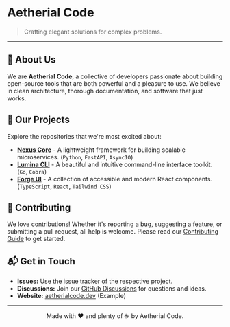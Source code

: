 # Aetherial Code

> Crafting elegant solutions for complex problems.

---

## 🧭 About Us

We are **Aetherial Code**, a collective of developers passionate about building open-source tools that are both powerful and a pleasure to use. We believe in clean architecture, thorough documentation, and software that just works.

## 🚀 Our Projects

Explore the repositories that we're most excited about:

*   **[Nexus Core](https://github.com/aetherial-code/nexus-core)** - A lightweight framework for building scalable microservices. (`Python`, `FastAPI`, `AsyncIO`)
*   **[Lumina CLI](https://github.com/aetherial-code/lumina-cli)** - A beautiful and intuitive command-line interface toolkit. (`Go`, `Cobra`)
*   **[Forge UI](https://github.com/aetherial-code/forge-ui)** - A collection of accessible and modern React components. (`TypeScript`, `React`, `Tailwind CSS`)

## 🤝 Contributing

We love contributions! Whether it's reporting a bug, suggesting a feature, or submitting a pull request, all help is welcome. Please read our [Contributing Guide](CONTRIBUTING.md) to get started.

## 📬 Get in Touch

*   **Issues:** Use the issue tracker of the respective project.
*   **Discussions:** Join our [GitHub Discussions](https://github.com/orgs/AetherialCode/discussions) for questions and ideas.
*   **Website:** [aetherialcode.dev](https://www.aetherialcode.dev) (Example)

---

<p align="center">
    Made with ❤️ and plenty of ☕ by Aetherial Code.
</p>
